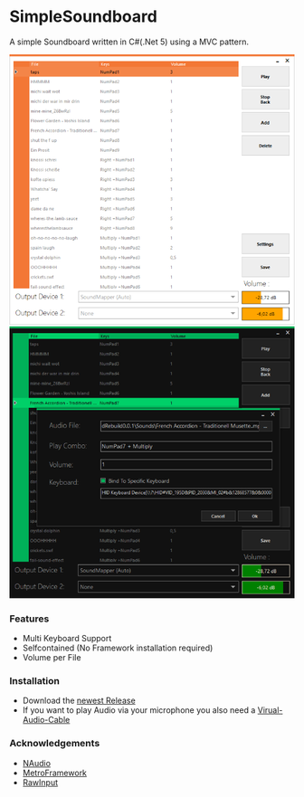 # SimpleSoundboard
A simple Soundboard written in C#(.Net 5) using a MVC pattern.

![Alt text](/images/screenshotLight.PNG?raw=true "Optional Title")
![Alt text](/images/screenshotDark.PNG?raw=true "Optional Title")

### Features
* Multi Keyboard Support
* Selfcontained (No Framework installation required)
* Volume per File

### Installation
 * Download the [newest Release](https://github.com/LLukas22/SimpleSoundboard/releases/latest)
 * If you want to play Audio via your microphone you also need a [Virual-Audio-Cable](https://vb-audio.com/Cable/)

### Acknowledgements
* [NAudio](https://github.com/naudio/NAudio)
* [MetroFramework](https://github.com/thielj/MetroFramework)
* [RawInput](https://www.codeproject.com/Articles/17123/Using-Raw-Input-from-C-to-handle-multiple-keyboard)
